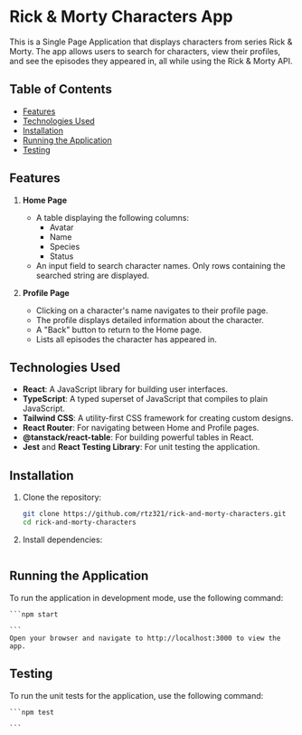 # Rick & Morty Characters App

This is a Single Page Application that displays characters from series Rick & Morty. The app allows users to search for characters, view their profiles, and see the episodes they appeared in, all while using the Rick & Morty API.

## Table of Contents

-   [Features](#features)
-   [Technologies Used](#technologies-used)
-   [Installation](#installation)
-   [Running the Application](#running-the-application)
-   [Testing](#testing)

## Features

1. **Home Page**

    - A table displaying the following columns:
        - Avatar
        - Name
        - Species
        - Status
    - An input field to search character names. Only rows containing the searched string are displayed.

2. **Profile Page**
    - Clicking on a character's name navigates to their profile page.
    - The profile displays detailed information about the character.
    - A "Back" button to return to the Home page.
    - Lists all episodes the character has appeared in.

## Technologies Used

-   **React**: A JavaScript library for building user interfaces.
-   **TypeScript**: A typed superset of JavaScript that compiles to plain JavaScript.
-   **Tailwind CSS**: A utility-first CSS framework for creating custom designs.
-   **React Router**: For navigating between Home and Profile pages.
-   **@tanstack/react-table**: For building powerful tables in React.
-   **Jest** and **React Testing Library**: For unit testing the application.

## Installation

1. Clone the repository:

    ```bash
    git clone https://github.com/rtz321/rick-and-morty-characters.git
    cd rick-and-morty-characters

    ```

2. Install dependencies:

    ```npm install

    ```

## Running the Application

To run the application in development mode, use the following command:

    ```npm start

    ```
    Open your browser and navigate to http://localhost:3000 to view the app.

## Testing

To run the unit tests for the application, use the following command:

    ```npm test

    ```
